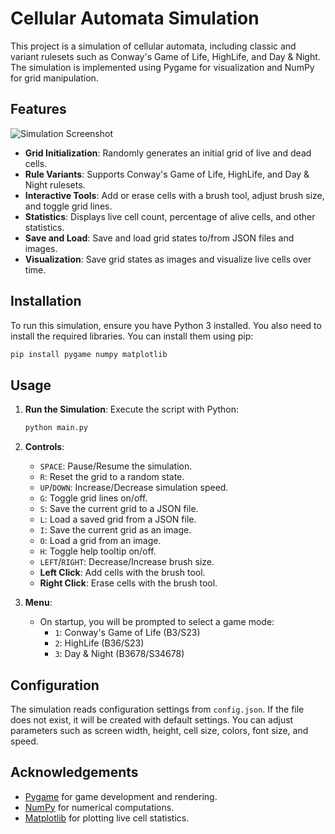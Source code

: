 # Cellular Automata Simulation

This project is a simulation of cellular automata, including classic and variant rulesets such as Conway's Game of Life, HighLife, and Day & Night. The simulation is implemented using Pygame for visualization and NumPy for grid manipulation.

## Features

![Simulation Screenshot](https://github.com/user-attachments/assets/a18f030a-8768-4f47-bc3c-12b3c19dbb7a)

- **Grid Initialization**: Randomly generates an initial grid of live and dead cells.
- **Rule Variants**: Supports Conway's Game of Life, HighLife, and Day & Night rulesets.
- **Interactive Tools**: Add or erase cells with a brush tool, adjust brush size, and toggle grid lines.
- **Statistics**: Displays live cell count, percentage of alive cells, and other statistics.
- **Save and Load**: Save and load grid states to/from JSON files and images.
- **Visualization**: Save grid states as images and visualize live cells over time.

## Installation

To run this simulation, ensure you have Python 3 installed. You also need to install the required libraries. You can install them using pip:

```bash
pip install pygame numpy matplotlib
```

## Usage

1. **Run the Simulation**: Execute the script with Python:

   ```bash
   python main.py
   ```

2. **Controls**:
   - `SPACE`: Pause/Resume the simulation.
   - `R`: Reset the grid to a random state.
   - `UP`/`DOWN`: Increase/Decrease simulation speed.
   - `G`: Toggle grid lines on/off.
   - `S`: Save the current grid to a JSON file.
   - `L`: Load a saved grid from a JSON file.
   - `I`: Save the current grid as an image.
   - `O`: Load a grid from an image.
   - `H`: Toggle help tooltip on/off.
   - `LEFT`/`RIGHT`: Decrease/Increase brush size.
   - **Left Click**: Add cells with the brush tool.
   - **Right Click**: Erase cells with the brush tool.

3. **Menu**:
   - On startup, you will be prompted to select a game mode:
     - `1`: Conway's Game of Life (B3/S23)
     - `2`: HighLife (B36/S23)
     - `3`: Day & Night (B3678/S34678)

## Configuration

The simulation reads configuration settings from `config.json`. If the file does not exist, it will be created with default settings. You can adjust parameters such as screen width, height, cell size, colors, font size, and speed.

## Acknowledgements

- [Pygame](https://www.pygame.org/) for game development and rendering.
- [NumPy](https://numpy.org/) for numerical computations.
- [Matplotlib](https://matplotlib.org/) for plotting live cell statistics.
